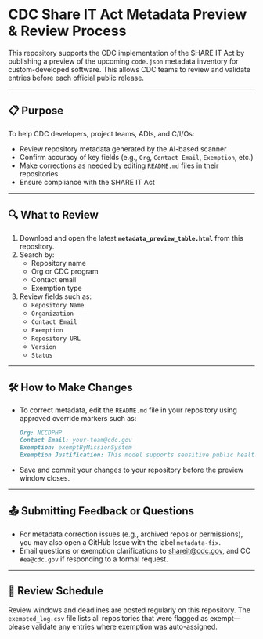 # CDC Share IT Act Metadata Preview & Review Process

This repository supports the CDC implementation of the SHARE IT Act by publishing a preview of the upcoming `code.json` metadata inventory for custom-developed software. This allows CDC teams to review and validate entries before each official public release.

---

## 📋 Purpose

To help CDC developers, project teams, ADIs, and C/I/Os:
- Review repository metadata generated by the AI-based scanner
- Confirm accuracy of key fields (e.g., `Org`, `Contact Email`, `Exemption`, etc.)
- Make corrections as needed by editing `README.md` files in their repositories
- Ensure compliance with the SHARE IT Act

---

## 🔍 What to Review

1. Download and open the latest **`metadata_preview_table.html`** from this repository.
2. Search by:
   - Repository name
   - Org or CDC program
   - Contact email
   - Exemption type
3. Review fields such as:
   - `Repository Name`
   - `Organization`
   - `Contact Email`
   - `Exemption`
   - `Repository URL`
   - `Version`
   - `Status`

---

## 🛠️ How to Make Changes

- To correct metadata, edit the `README.md` file in your repository using approved override markers such as:

  ```md
  Org: NCCDPHP
  Contact Email: your-team@cdc.gov
  Exemption: exemptByMissionSystem
  Exemption Justification: This model supports sensitive public health operations.
  ```

- Save and commit your changes to your repository before the preview window closes.

---

## 📤 Submitting Feedback or Questions

- For metadata correction issues (e.g., archived repos or permissions), you may also open a GitHub Issue with the label `metadata-fix`.
- Email questions or exemption clarifications to [shareit@cdc.gov](mailto:shareit@cdc.gov?subject=Feedback), and CC `#ea@cdc.gov` if responding to a formal request.

---

## 📅 Review Schedule

Review windows and deadlines are posted regularly on this repository.
The `exempted_log.csv` file lists all repositories that were flagged as exempt—please validate any entries where exemption was auto-assigned.

